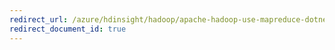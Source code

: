 ```yaml
---
redirect_url: /azure/hdinsight/hadoop/apache-hadoop-use-mapreduce-dotnet-sdk
redirect_document_id: true
---
```

